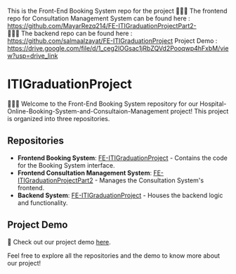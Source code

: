 This is the Front-End Booking System repo for the project
👨🏻‍💻 The frontend repo for Consultation Management System can be found here :  https://github.com/MayarRezq214/FE-ITIGraduationProjectPart2- \
👨🏻‍💻 The backend repo can be found here :  https://github.com/salmaalzayat/FE-ITIGraduationProject
Project Demo : https://drive.google.com/file/d/1_ceg2lOGsac1jRbZQVd2Pooqwp4hFxbM/view?usp=drive_link  


# ITIGraduationProject

👨🏻‍💻 Welcome to the Front-End Booking System repository for our Hospital-Online-Booking-System-and-Consultaion-Management project! This project is organized into three repositories.

## Repositories

- **Frontend Booking System**: [FE-ITIGraduationProject](https://github.com/salmaalzayat/FE-ITIGraduationProject) - Contains the code for the Booking System interface.
- **Frontend Consultation Management System**: [FE-ITIGraduationProjectPart2](https://github.com/MayarRezq214/FE-ITIGraduationProjectPart2-) - Manages the Consultation System's frontend.
- **Backend System**: [FE-ITIGraduationProject](https://github.com/salmaalzayat/FE-ITIGraduationProject) - Houses the backend logic and functionality.

## Project Demo

🎥 Check out our project demo [here](https://drive.google.com/file/d/1_ceg2lOGsac1jRbZQVd2Pooqwp4hFxbM/view?usp=drive_link).

Feel free to explore all the repositories and the demo to know more about our project!

